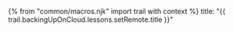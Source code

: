{% from "common/macros.njk" import trail with context %}
<frontmatter>
title: "{{ trail.backingUpOnCloud.lessons.setRemote.title }}"
</frontmatter>


<include src="unit-inPage-asFlat.md" boilerplate />